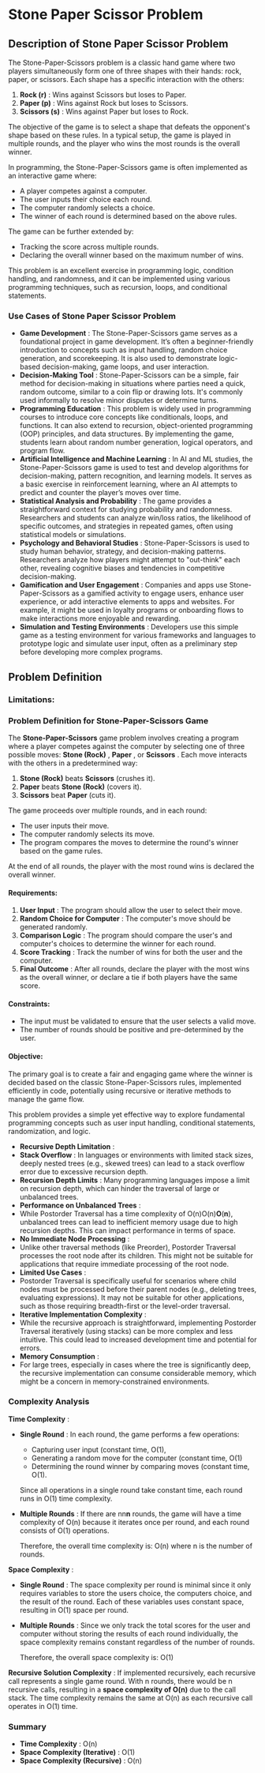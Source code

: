 # Stone Paper Scissor Problem

## Description of Stone Paper Scissor Problem

The Stone-Paper-Scissors problem is a classic hand game where two players simultaneously form one of three shapes with their hands: rock, paper, or scissors. Each shape has a specific interaction with the others:

1. **Rock (r)** : Wins against Scissors but loses to Paper.
2. **Paper (p)** : Wins against Rock but loses to Scissors.
3. **Scissors (s)** : Wins against Paper but loses to Rock.

The objective of the game is to select a shape that defeats the opponent's shape based on these rules. In a typical setup, the game is played in multiple rounds, and the player who wins the most rounds is the overall winner.

In programming, the Stone-Paper-Scissors game is often implemented as an interactive game where:

* A player competes against a computer.
* The user inputs their choice each round.
* The computer randomly selects a choice.
* The winner of each round is determined based on the above rules.

The game can be further extended by:

* Tracking the score across multiple rounds.
* Declaring the overall winner based on the maximum number of wins.

This problem is an excellent exercise in programming logic, condition handling, and randomness, and it can be implemented using various programming techniques, such as recursion, loops, and conditional statements.

### Use Cases of Stone Paper Scissor Problem

* **Game Development** : The Stone-Paper-Scissors game serves as a foundational project in game development. It’s often a beginner-friendly introduction to concepts such as input handling, random choice generation, and scorekeeping. It is also used to demonstrate logic-based decision-making, game loops, and user interaction.
* **Decision-Making Tool** : Stone-Paper-Scissors can be a simple, fair method for decision-making in situations where parties need a quick, random outcome, similar to a coin flip or drawing lots. It's commonly used informally to resolve minor disputes or determine turns.
* **Programming Education** : This problem is widely used in programming courses to introduce core concepts like conditionals, loops, and functions. It can also extend to recursion, object-oriented programming (OOP) principles, and data structures. By implementing the game, students learn about random number generation, logical operators, and program flow.
* **Artificial Intelligence and Machine Learning** : In AI and ML studies, the Stone-Paper-Scissors game is used to test and develop algorithms for decision-making, pattern recognition, and learning models. It serves as a basic exercise in reinforcement learning, where an AI attempts to predict and counter the player’s moves over time.
* **Statistical Analysis and Probability** : The game provides a straightforward context for studying probability and randomness. Researchers and students can analyze win/loss ratios, the likelihood of specific outcomes, and strategies in repeated games, often using statistical models or simulations.
* **Psychology and Behavioral Studies** : Stone-Paper-Scissors is used to study human behavior, strategy, and decision-making patterns. Researchers analyze how players might attempt to "out-think" each other, revealing cognitive biases and tendencies in competitive decision-making.
* **Gamification and User Engagement** : Companies and apps use Stone-Paper-Scissors as a gamified activity to engage users, enhance user experience, or add interactive elements to apps and websites. For example, it might be used in loyalty programs or onboarding flows to make interactions more enjoyable and rewarding.
* **Simulation and Testing Environments** : Developers use this simple game as a testing environment for various frameworks and languages to prototype logic and simulate user input, often as a preliminary step before developing more complex programs.

## Problem Definition

### **Limitations:**

### Problem Definition for Stone-Paper-Scissors Game

The **Stone-Paper-Scissors** game problem involves creating a program where a player competes against the computer by selecting one of three possible moves:  **Stone (Rock)** ,  **Paper** , or  **Scissors** . Each move interacts with the others in a predetermined way:

1. **Stone (Rock)** beats **Scissors** (crushes it).
2. **Paper** beats **Stone (Rock)** (covers it).
3. **Scissors** beat **Paper** (cuts it).

The game proceeds over multiple rounds, and in each round:

* The user inputs their move.
* The computer randomly selects its move.
* The program compares the moves to determine the round's winner based on the game rules.

At the end of all rounds, the player with the most round wins is declared the overall winner.

#### Requirements:

1. **User Input** : The program should allow the user to select their move.
2. **Random Choice for Computer** : The computer's move should be generated randomly.
3. **Comparison Logic** : The program should compare the user's and computer's choices to determine the winner for each round.
4. **Score Tracking** : Track the number of wins for both the user and the computer.
5. **Final Outcome** : After all rounds, declare the player with the most wins as the overall winner, or declare a tie if both players have the same score.

#### Constraints:

* The input must be validated to ensure that the user selects a valid move.
* The number of rounds should be positive and pre-determined by the user.

#### Objective:

The primary goal is to create a fair and engaging game where the winner is decided based on the classic Stone-Paper-Scissors rules, implemented efficiently in code, potentially using recursive or iterative methods to manage the game flow.

This problem provides a simple yet effective way to explore fundamental programming concepts such as user input handling, conditional statements, randomization, and logic.

* **Recursive Depth Limitation** :
* **Stack Overflow** : In languages or environments with limited stack sizes, deeply nested trees (e.g., skewed trees) can lead to a stack overflow error due to excessive recursion depth.
* **Recursion Depth Limits** : Many programming languages impose a limit on recursion depth, which can hinder the traversal of large or unbalanced trees.
* **Performance on Unbalanced Trees** :
* While Postorder Traversal has a time complexity of O(n)O(n)**O**(**n**), unbalanced trees can lead to inefficient memory usage due to high recursion depths. This can impact performance in terms of space.
* **No Immediate Node Processing** :
* Unlike other traversal methods (like Preorder), Postorder Traversal processes the root node after its children. This might not be suitable for applications that require immediate processing of the root node.
* **Limited Use Cases** :
* Postorder Traversal is specifically useful for scenarios where child nodes must be processed before their parent nodes (e.g., deleting trees, evaluating expressions). It may not be suitable for other applications, such as those requiring breadth-first or the  level-order traversal.
* **Iterative Implementation Complexity** :
* While the recursive approach is straightforward, implementing Postorder Traversal iteratively (using stacks) can be more complex and less intuitive. This could lead to increased development time and potential for errors.
* **Memory Consumption** :
* For large trees, especially in cases where the tree is significantly deep, the recursive implementation can consume considerable memory, which might be a concern in memory-constrained environments.

### Complexity Analysis

**Time Complexity** :

* **Single Round** : In each round, the game performs a few operations:

  * Capturing user input (constant time, O(1),
  * Generating a random move for the computer (constant time, O(1)
  * Determining the round winner by comparing moves (constant time, O(1).

  Since all operations in a single round take constant time, each round runs in O(1) time complexity.
* **Multiple Rounds** : If there are nn**n** rounds, the game will have a time complexity of O(n) because it iterates once per round, and each round consists of O(1) operations.

  Therefore, the overall time complexity is:
  O(n) where n is the number of rounds.

**Space Complexity** :

* **Single Round** : The space complexity per round is minimal since it only requires variables to store the users choice, the computers choice, and the result of the round. Each of these variables uses constant space, resulting in O(1) space per round.
* **Multiple Rounds** : Since we only track the total scores for the user and computer without storing the results of each round individually, the space complexity remains constant regardless of the number of rounds.

  Therefore, the overall space complexity is:
  O(1)

**Recursive Solution Complexity** :
If implemented recursively, each recursive call represents a single game round. With n rounds, there would be n recursive calls, resulting in a **space complexity of O(n)** due to the call stack. The time complexity remains the same at O(n) as each recursive call operates in O(1) time.

### Summary

* **Time Complexity** : O(n)
* **Space Complexity (Iterative)** : O(1)
* **Space Complexity (Recursive)** : O(n)
